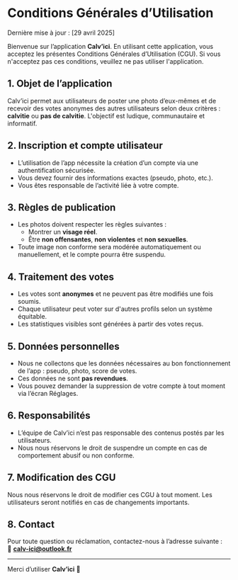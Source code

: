 # Conditions Générales d’Utilisation

Dernière mise à jour : [29 avril 2025]

Bienvenue sur l’application **Calv’ici**. En utilisant cette application, vous acceptez les présentes Conditions Générales d’Utilisation (CGU). Si vous n'acceptez pas ces conditions, veuillez ne pas utiliser l'application.

## 1. Objet de l’application

Calv’ici permet aux utilisateurs de poster une photo d’eux-mêmes et de recevoir des votes anonymes des autres utilisateurs selon deux critères : **calvitie** ou **pas de calvitie**. L'objectif est ludique, communautaire et informatif.

## 2. Inscription et compte utilisateur

- L’utilisation de l’app nécessite la création d’un compte via une authentification sécurisée.
- Vous devez fournir des informations exactes (pseudo, photo, etc.).
- Vous êtes responsable de l’activité liée à votre compte.

## 3. Règles de publication

- Les photos doivent respecter les règles suivantes :
  - Montrer un **visage réel**.
  - Être **non offensantes**, **non violentes** et **non sexuelles**.
- Toute image non conforme sera modérée automatiquement ou manuellement, et le compte pourra être suspendu.

## 4. Traitement des votes

- Les votes sont **anonymes** et ne peuvent pas être modifiés une fois soumis.
- Chaque utilisateur peut voter sur d'autres profils selon un système équitable.
- Les statistiques visibles sont générées à partir des votes reçus.

## 5. Données personnelles

- Nous ne collectons que les données nécessaires au bon fonctionnement de l’app : pseudo, photo, score de votes.
- Ces données ne sont **pas revendues**.
- Vous pouvez demander la suppression de votre compte à tout moment via l’écran Réglages.

## 6. Responsabilités

- L’équipe de Calv’ici n’est pas responsable des contenus postés par les utilisateurs.
- Nous nous réservons le droit de suspendre un compte en cas de comportement abusif ou non conforme.

## 7. Modification des CGU

Nous nous réservons le droit de modifier ces CGU à tout moment. Les utilisateurs seront notifiés en cas de changements importants.

## 8. Contact

Pour toute question ou réclamation, contactez-nous à l’adresse suivante :  
📧 **calv-ici@outlook.fr**

---

Merci d’utiliser **Calv’ici** 🙌
